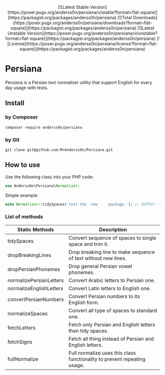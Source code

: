 <p align="center">
[![Latest Stable Version](https://poser.pugx.org/anderss0n/persiana/v/stable?format=flat-square)](https://packagist.org/packages/anderss0n/persiana)
[![Total Downloads](https://poser.pugx.org/anderss0n/persiana/downloads?format=flat-square)](https://packagist.org/packages/anderss0n/persiana)
[![Latest Unstable Version](https://poser.pugx.org/anderss0n/persiana/v/unstable?format=flat-square)](https://packagist.org/packages/anderss0n/persiana)
[![License](https://poser.pugx.org/anderss0n/persiana/license?format=flat-square)](https://packagist.org/packages/anderss0n/persiana)
</p>

# Persiana
Persiana is a Persian text normalizer utility that support English for every day usage with texts.

## Install
### by Composer
```
composer require anderss0n/persiana
```

### by Git
```
git clone git@github.com:MrAnderss0n/Persiana.git
```

## How to use
Use the following class into your PHP code:
```php
use Anderss0n\Persiana\Normalizer;
```

Simple example:
```php
echo Normalizer::tidySpaces('test the  new     package.'); // OUTPUT: test the new package.
```

### List of methods
<!-- TABLE_GENERATE_START -->

| Static Methods 			| Description																|
| ------------------------- | ------------------------------------------------------------------------- |
| tidySpaces  				| Convert sequence of spaces to single space and trim it. 					|
| dropBreakingLines 		| Drop breaking line to make sequence of text without new lines.			|
| dropPersianPhonemes 		| Drop general Persian vowel phonemes.										|
| normalizePersianLetters 	| Convert Arabic letters to Persian one.									|
| normalizeEnglishLetters 	| Convert Latin letters to English one.										|
| convertPersianNumbers 	| Convert Persian numbers to its English form.								|
| normalizeSpaces 			| Convert all type of spaces to standard one.								|
| fetchLetters 				| Fetch only Persian and English letters then tidy spaces.					|
| fetchSigns 				| Fetch all thing instead of Persian and English letters. 					|
| fullNormalize 			| Full normalize uses this class functionality to prevent repeating usage. 	|

<!-- TABLE_GENERATE_END -->


